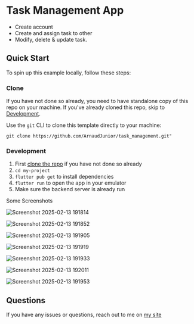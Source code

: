 # Task Management App

- Create account
- Create and assign task to other
- Modify, delete & update task.


## Quick Start

To spin up this example locally, follow these steps:

### Clone

If you have not done so already, you need to have standalone copy of this repo on your machine. If you've already cloned this repo, skip to [Development](#development).


  Use the `git` CLI to clone this template directly to your machine:

    git clone https://github.com/ArnaudJunior/task_management.git"


### Development

1. First [clone the repo](#clone) if you have not done so already
1. `cd my-project`
1. `flutter pub get` to install dependencies 
1. `flutter run` to open the app in your emulator
1. Make sure the backend server is already run

Some Screenshots


![Screenshot 2025-02-13 191814](https://github.com/user-attachments/assets/5e41eba1-0e40-4ef3-8444-2be7408110d8)



![Screenshot 2025-02-13 191852](https://github.com/user-attachments/assets/9d723eb5-a667-4c06-b419-7bdfb82f59ab)


![Screenshot 2025-02-13 191905](https://github.com/user-attachments/assets/d4111ad5-248d-47c4-a19e-0bc8d717b269)


![Screenshot 2025-02-13 191919](https://github.com/user-attachments/assets/68d32ec1-8eab-4a8b-aa3b-2de5ae830fed)



![Screenshot 2025-02-13 191933](https://github.com/user-attachments/assets/021884e9-9c53-4ab2-88c9-0d1d73d1391e)



![Screenshot 2025-02-13 192011](https://github.com/user-attachments/assets/496c530c-98ec-4bd5-86dc-252cbd176624)




![Screenshot 2025-02-13 191953](https://github.com/user-attachments/assets/150b25bf-fd5a-4c7e-9c0d-b4bf6d274fee)



## Questions

If you have any issues or questions, reach out to me on [my site](https://www.wolle-jr.com/) 
